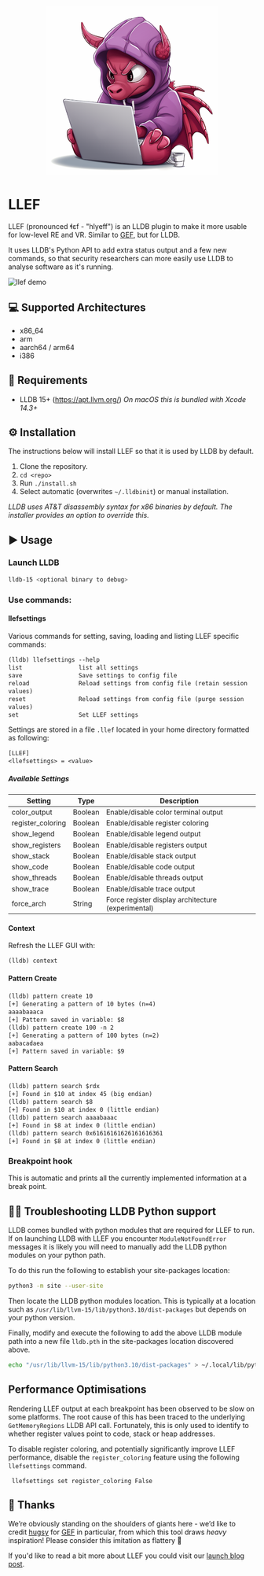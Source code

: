 <p align="center">
  <img src="assets/llef-dragon-small.png" alt="llef logo"/>
</p>

# LLEF

LLEF (pronounced ɬɛf - "hlyeff") is an LLDB plugin to make it more usable for low-level RE and VR. Similar to [GEF](https://github.com/hugsy/gef), but for LLDB.

It uses LLDB's Python API to add extra status output and a few new commands, so that security researchers can more easily use LLDB to analyse software as it's running.

![llef demo](https://foundryzero.co.uk/assets/img/llef-small.gif)

## 💻 Supported Architectures
* x86_64
* arm
* aarch64 / arm64
* i386

## 📓 Requirements
* LLDB 15+ (https://apt.llvm.org/) _On macOS this is bundled with Xcode 14.3+_

## ⚙ Installation
The instructions below will install LLEF so that it is used by LLDB by default.

1. Clone the repository.
2. `cd <repo>`
3. Run `./install.sh`
4. Select automatic (overwrites `~/.lldbinit`) or manual installation.

_LLDB uses AT&T disassembly syntax for x86 binaries by default. The installer provides an option to override this._

## ▶ Usage

### Launch LLDB

```bash
lldb-15 <optional binary to debug>
```

### Use commands:

#### llefsettings
Various commands for setting, saving, loading and listing LLEF specific commands:
```
(lldb) llefsettings --help
list                list all settings
save                Save settings to config file
reload              Reload settings from config file (retain session values)
reset               Reload settings from config file (purge session values)
set                 Set LLEF settings
```

Settings are stored in a file `.llef` located in your home directory formatted as following:
```
[LLEF]
<llefsettings> = <value>
```

##### Available Settings

| Setting           | Type    | Description                                        |
|-------------------|---------|----------------------------------------------------|
| color_output      | Boolean | Enable/disable color terminal output               |
| register_coloring | Boolean | Enable/disable register coloring                   |
| show_legend       | Boolean | Enable/disable legend output                       |
| show_registers    | Boolean | Enable/disable registers output                    |
| show_stack        | Boolean | Enable/disable stack output                        |
| show_code         | Boolean | Enable/disable code output                         |
| show_threads      | Boolean | Enable/disable threads output                      |
| show_trace        | Boolean | Enable/disable trace output                        |
| force_arch        | String  | Force register display architecture (experimental) |

#### Context

Refresh the LLEF GUI with:
```
(lldb) context
```

#### Pattern Create
```
(lldb) pattern create 10
[+] Generating a pattern of 10 bytes (n=4)
aaaabaaaca
[+] Pattern saved in variable: $8
(lldb) pattern create 100 -n 2
[+] Generating a pattern of 100 bytes (n=2)
aabacadaea
[+] Pattern saved in variable: $9
```

#### Pattern Search

```
(lldb) pattern search $rdx
[+] Found in $10 at index 45 (big endian)
(lldb) pattern search $8
[+] Found in $10 at index 0 (little endian)
(lldb) pattern search aaaabaaac
[+] Found in $8 at index 0 (little endian)
(lldb) pattern search 0x61616161626161616361
[+] Found in $8 at index 0 (little endian)
```


### Breakpoint hook
This is automatic and prints all the currently implemented information at a break point.

## 👷‍♂️ Troubleshooting LLDB Python support
LLDB comes bundled with python modules that are required for LLEF to run. If on launching LLDB with LLEF you encounter `ModuleNotFoundError` messages it is likely you will need to manually add the LLDB python modules on your python path.

To do this run the following to establish your site-packages location:

```bash
python3 -m site --user-site
```

Then locate the LLDB python modules location. This is typically at a location such as `/usr/lib/llvm-15/lib/python3.10/dist-packages` but depends on your python version.

Finally, modify and execute the following to add the above LLDB module path into a new file `lldb.pth` in the site-packages location discovered above.

```bash
echo "/usr/lib/llvm-15/lib/python3.10/dist-packages" > ~/.local/lib/python3.10/site-packages/lldb.pth
```

## Performance Optimisations

Rendering LLEF output at each breakpoint has been observed to be slow on some platforms. The root cause of this has been traced to the underlying `GetMemoryRegions` LLDB API call. Fortunately, this is only used to identify to whether register values point to code, stack or heap addresses.

To disable register coloring, and potentially significantly improve LLEF performance, disable the `register_coloring` feature using the following `llefsettings` command.

```
 llefsettings set register_coloring False
 ```


## 👏 Thanks
We’re obviously standing on the shoulders of giants here - we’d like to credit [hugsy](https://twitter.com/_hugsy_) for [GEF](https://github.com/hugsy/gef) in particular, from which this tool draws *heavy* inspiration! Please consider this imitation as flattery 🙂

If you'd like to read a bit more about LLEF you could visit our [launch blog post](https://foundryzero.co.uk/2023/07/13/llef.html).
